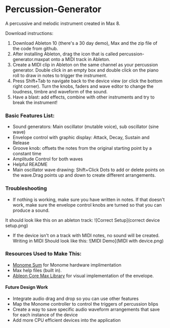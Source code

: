 # Percussion-Generator
A percussive and melodic instrument created in Max 8.

Download instructions:

1. Download Ableton 10 (there's a 30 day demo), Max and the zip file of the code from github.
2. After installing Ableton, drag the icon that is called percussion-generator.maxpat onto a MIDI track in Ableton.
3. Create a MIDI clip in Ableton on the same channel as your percussion generator. Double click in an empty box and double click on the piano roll to draw in notes to trigger the instrument.
4. Press Shift+Tab to navigate back to the device view (or click the bottom right corner). Turn the knobs, faders and wave editor to change the loudness, timbre and waveform of the sound. 
5. Have a blast: add effects, combine with other instruments and try to break the instrument!

### Basic Features List:

 * Sound generators: Main oscillator (mutable voice), sub oscillator (sine wave)
 * Envelope control with graphic display: Attack, Decay, Sustain and Release
 * Groove knob: offsets the notes from the original starting point by a constant time
 * Amplitude Control for both waves
 * Helpful README
 * Main oscillator wave drawing: Shift+Click Dots to add or delete points on the wave.Drag points up and down to create different arrangements.
 
### Troubleshooting

  * If nothing is working, make sure you have written in notes. If that doesn't work, make sure the envelope control knobs are turned so that you can produce a sound. 
  
It should look like this on an ableton track:
![Correct Setup](correct device setup.png)


  * If the device isn't on a track with MIDI notes, no sound will be created.
Writing in MIDI Should look like this:
![MIDI Demo](MIDI with device.png)

### Resources Used to Make This:

 * [Monome Sum](https://monome.org/docs/app/sum/) for Monome hardware implimentation
 * Max help files (built in).
 * [Ableon Core Max Library](https://help.ableton.com/hc/en-us/articles/360000776490-The-Core-Library) for visual implementation of the envelope.
 
 #### Future Design Work
 
 * Integrate audio drag and drop so you can use other features
 * Map the Monome controller to control the triggers of percussion blips
 * Create a way to save specific audio waveform arrangements that save for each instance of the device
 * Add more CPU efficient devices into the application
